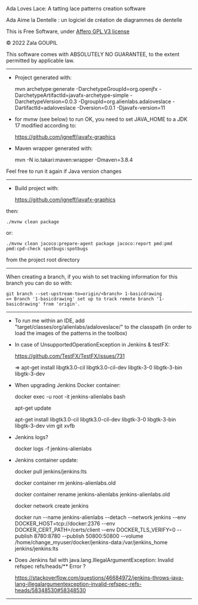 Ada Loves Lace: A tatting lace patterns creation software 

Ada Aime la Dentelle : un logiciel de création de diagrammes de dentelle

This is Free Software, under [Affero GPL V3 license](license.md)

© 2022 Zala GOUPIL

This software comes with ABSOLUTELY NO GUARANTEE, to the extent permitted by applicable law.


--------------------------------------------------------------------------------------------

- Project generated with:


    mvn archetype:generate -DarchetypeGroupId=org.openjfx -DarchetypeArtifactId=javafx-archetype-simple -DarchetypeVersion=0.0.3 -DgroupId=org.alienlabs.adaloveslace -DartifactId=adaloveslace -Dversion=0.0.1 -Djavafx-version=11


- for mvnw (see below) to run OK, you need to set JAVA_HOME to a JDK 17 modified according to:


    https://github.com/jgneff/javafx-graphics


- Maven wrapper generated with:


    mvn -N io.takari:maven:wrapper -Dmaven=3.8.4

Feel free to run it again if Java version changes


--------------------------------------------------------------------------------------------

- Build project with:


    https://github.com/jgneff/javafx-graphics


then:

    ./mvnw clean package

or:

    ./mvnw clean jacoco:prepare-agent package jacoco:report pmd:pmd pmd:cpd-check spotbugs:spotbugs

from the project root directory


--------------------------------------------------------------------------------------------
When creating a branch, if you wish to set tracking information for this branch you can do so with:

    git branch --set-upstream-to=origin/<branch> 1-basicdrawing
    => Branch '1-basicdrawing' set up to track remote branch '1-basicdrawing' from 'origin'.


--------------------------------------------------------------------------------------------

- To run me within an IDE, add "target/classes/org/alienlabs/adaloveslace/" to the classpath (in order to load the images of the patterns in the toolbox)


- In case of UnsupportedOperationException in Jenkins & testFX:


    https://github.com/TestFX/TestFX/issues/731

    => apt-get install libgtk3.0-cil libgtk3.0-cil-dev libgtk-3-0 libgtk-3-bin libgtk-3-dev 


- When upgrading Jenkins Docker container:


    docker exec -u root -it jenkins-alienlabs bash

    apt-get update

    apt-get install libgtk3.0-cil libgtk3.0-cil-dev libgtk-3-0 libgtk-3-bin libgtk-3-dev vim git xvfb


- Jenkins logs? 


    docker logs -f jenkins-alienlabs


- Jenkins container update:


    docker pull jenkins/jenkins:lts

    docker container rm jenkins-alienlabs.old

    docker container rename jenkins-alienlabs jenkins-alienlabs.old

    docker network create jenkins

    docker run --name jenkins-alienlabs --detach --network jenkins --env DOCKER_HOST=tcp://docker:2376 --env DOCKER_CERT_PATH=/certs/client --env DOCKER_TLS_VERIFY=0 --publish 8780:8780 --publish 50800:50800 --volume /home/change_myuser/docker/jenkins-data:/var/jenkins_home jenkins/jenkins:lts


- Does Jenkins fail with java.lang.IllegalArgumentException: Invalid refspec refs/heads/** Error ?


    https://stackoverflow.com/questions/46684972/jenkins-throws-java-lang-illegalargumentexception-invalid-refspec-refs-heads/58348530#58348530


--------------------------------------------------------------------------------------------
